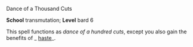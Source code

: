 Dance of a Thousand Cuts

**School** transmutation; **Level** bard 6

This spell functions as _dance of a hundred cuts_, except you also gain the benefits of _ [haste](spells/haste#_haste)_.


